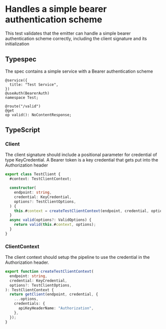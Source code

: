 # Handles a simple bearer authentication scheme

This test validates that the emitter can handle a simple bearer authentication scheme correctly, including the client signature and its initialization

## Typespec

The spec contains a simple service with a Bearer authentication scheme

```tsp
@service({
  title: "Test Service",
})
@useAuth(BearerAuth)
namespace Test;

@route("/valid")
@get
op valid(): NoContentResponse;
```

## TypeScript

### Client

The client signature should include a positional parameter for credential of type KeyCredential. A Bearer token is a key credential that gets put into the Authorization header

```ts src/testClient.ts class TestClient
export class TestClient {
  #context: TestClientContext;

  constructor(
    endpoint: string,
    credential: KeyCredential,
    options?: TestClientOptions,
  ) {
    this.#context = createTestClientContext(endpoint, credential, options);
  }
  async valid(options?: ValidOptions) {
    return valid(this.#context, options);
  }
}
```

### ClientContext

The client context should setup the pipeline to use the credential in the Authorization header.

```ts src/api/testClientContext.ts function createTestClientContext
export function createTestClientContext(
  endpoint: string,
  credential: KeyCredential,
  options?: TestClientOptions,
): TestClientContext {
  return getClient(endpoint, credential, {
    ...options,
    credentials: {
      apiKeyHeaderName: "Authorization",
    },
  });
}
```
